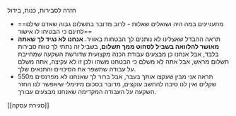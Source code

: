 חזרה לסבירות, כנות, בידול

* ==מתעניינים במה היה ושואלים שאלות - לרוב מדובר בתשלום גבוה שאדם שילם לחינם כי הבטיחו לו אישור==
* תראה ההבדל שאצלינו לא נותנים לך הבטחות באוויר. **אנחנו לא נגיד לך שאתה מאושר להלוואה בשביל לסחוט ממך תשלום**, בשביל זה נתתי לך טווח סבירות בלבד, אבל אנחנו כן מבצעים עבודת הכנה מקצועית שדורשת השקעה שמחייבת תשלום מראש, אבל אתה לא משלם כי הבטחנו משהו ולכן זו לא עקיצה, אתה משלם על עבודה שתשפר את הסיכויים והתנאים שלך.
* תראה אני מבין שעקצו אותך בעבר, אבל ברור לך שאנחנו לא מפרנסים מ550 שקלים ואין לנו סיבה להחשב עוקצים, מדובר בסכום מינימלי שיאפשר לנו החזר השקעה על העבודה המקדימה שאנחנו מבצעים עבורך.

[[סגירת עסקה]]
